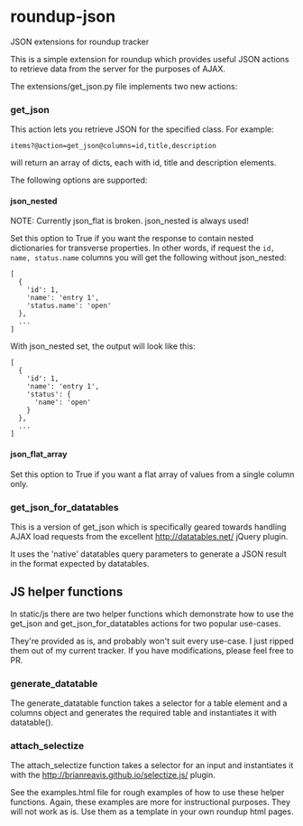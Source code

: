 roundup-json
============

JSON extensions for roundup tracker

This is a simple extension for roundup which provides useful JSON actions to
retrieve data from the server for the purposes of AJAX.

The extensions/get_json.py file implements two new actions:

### get_json
This action lets you retrieve JSON for the specified class. For example:
```
items?@action=get_json@columns=id,title,description
```
will return an array of dicts, each with id, title and description elements.

The following options are supported:

#### json_nested
NOTE: Currently json_flat is broken. json_nested is always used!

Set this option to True if you want the response to contain nested dictionaries for transverse properties.
In other words, if request the `id, name, status.name` columns you will get the following without json_nested:
```
[
  {
    'id': 1,
    'name': 'entry 1',
    'status.name': 'open'
  },
  ...
]
```
With json_nested set, the output will look like this:
```
[
  {
    'id': 1,
    'name': 'entry 1',
    'status': {
      'name': 'open'
    }
  },
  ...
]
```

#### json_flat_array
Set this option to True if you want a flat array of values from a single column only.

### get_json_for_datatables
This is a version of get_json which is specifically geared towards handling
AJAX load requests from the excellent http://datatables.net/ jQuery
plugin.

It uses the 'native' datatables query parameters to generate a JSON result in the format
expected by datatables.

JS helper functions
-------------------
In static/js there are two helper functions which demonstrate how to use the
get_json and get_json_for_datatables actions for two popular use-cases.

They're provided as is, and probably won't suit every use-case. I just ripped them
out of my current tracker. If you have modifications, please feel free to PR.

### generate_datatable
The generate_datatable function takes a selector for a table element and a columns
object and generates the required table and instantiates it with datatable().

### attach_selectize
The attach_selectize function takes a selector for an input and instantiates it with
the http://brianreavis.github.io/selectize.js/ plugin.

See the examples.html file for rough examples of how to use these helper functions.
Again, these examples are more for instructional purposes. They will not work as is.
Use them as a template in your own roundup html pages.
